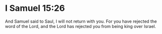 # I Samuel 15:26

And Samuel said to Saul, I will not return with you. For you have rejected the word of the Lord, and the Lord has rejected you from being king over Israel.
